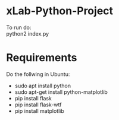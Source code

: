 # xLab-Python-Project
To run do:<br>
python2 index.py <br>
# Requirements
Do the follwing in Ubuntu:
<ul>
  <li>sudo apt install python</li>
  <li>sudo apt-get install python-matplotlib</li>
  <li>pip install flask</li>
  <li>pip install flask-wtf</li>
  <li>pip install matplotlib</li>
</ul>
